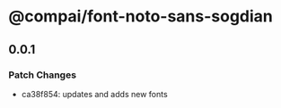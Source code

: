 # @compai/font-noto-sans-sogdian

## 0.0.1
### Patch Changes

- ca38f854: updates and adds new fonts
